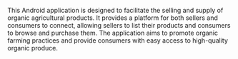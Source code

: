 This Android application is designed to facilitate the selling and supply of organic agricultural products. It provides a platform for both sellers and consumers to connect, allowing sellers to list their products and consumers to browse and purchase them. The application aims to promote organic farming practices and provide consumers with easy access to high-quality organic produce.
